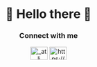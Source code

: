 <h1 align="center">🙌 Hello there 🙌</h1>
<h3 align="center">Connect with me</h3>
<p align="center">
<a href="https://twitter.com/_atlj" target="blank"><img align="center" src="https://raw.githubusercontent.com/rahuldkjain/github-profile-readme-generator/master/src/images/icons/Social/twitter.svg" alt="_atlj" height="30" width="40" /></a>
<a href="https://discordapp.com/users/305277152272842752" target="blank"><img align="center" src="https://raw.githubusercontent.com/rahuldkjain/github-profile-readme-generator/master/src/images/icons/Social/discord.svg" alt="https://discordapp.com/users/305277152272842752" height="30" width="40" /></a>
</p>
